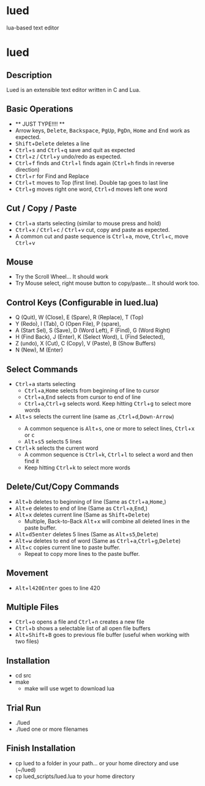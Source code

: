 # lued
lua-based text editor

lued
====

Description
-----------
Lued is an extensible text editor written in C and Lua.


Basic Operations
----------------
* ** JUST TYPE!!!! **
* Arrow keys, <kbd>Delete</kbd>, <kbd>Backspace</kbd>, <kbd>PgUp</kbd>, <kbd>PgDn</kbd>, <kbd>Home</kbd> and <kbd>End</kbd> work as expected.
* <kbd>Shift</kbd>+<kbd>Delete</kbd> deletes a line
* <kbd>Ctrl</kbd>+<kbd>s</kbd> and <kbd>Ctrl</kbd>+<kbd>q</kbd> save and quit as expected
* <kbd>Ctrl</kbd>+<kbd>z</kbd> / <kbd>Ctrl</kbd>+<kbd>y</kbd> undo/redo as expected.
* <kbd>Ctrl</kbd>+<kbd>f</kbd> finds and <kbd>Ctrl</kbd>+<kbd>l</kbd> finds again (<kbd>Ctrl</kbd>+<kbd>h</kbd> finds in reverse direction)
* <kbd>Ctrl</kbd>+<kbd>r</kbd> for Find and Replace
* <kbd>Ctrl</kbd>+<kbd>t</kbd> moves to Top (first line). Double tap goes to last line
* <kbd>Ctrl</kbd>+<kbd>g</kbd> moves right one word, <kbd>Ctrl</kbd>+<kbd>d</kbd> moves left one word

Cut / Copy / Paste
------------------
* <kbd>Ctrl</kbd>+<kbd>a</kbd> starts selecting (similar to mouse press and hold)
* <kbd>Ctrl</kbd>+<kbd>x</kbd> / <kbd>Ctrl</kbd>+<kbd>c</kbd> / <kbd>Ctrl</kbd>+<kbd>v</kbd> cut, copy and paste as expected.
* A common cut and paste sequence is <kbd>Ctrl</kbd>+<kbd>a</kbd>, move, <kbd>Ctrl</kbd>+<kbd>c</kbd>, move <kbd>Ctrl</kbd>+<kbd>v</kbd>

Mouse
-----
* Try the Scroll Wheel... It should work
* Try Mouse select, right mouse button to copy/paste... It should work too.

Control Keys (Configurable in lued.lua)
---------------------------------------
* Q (Quit),      W (Close),  E (Spare),       R (Replace),      T (Top)
* Y (Redo),      I (Tab),    O (Open File),   P (spare),
* A (Start Sel), S (Save),   D (Word Left),   F (Find),         G (Word Right)
* H (Find Back), J (Enter),  K (Select Word), L (Find Selected),
* Z (undo),      X (Cut),    C (Copy),        V (Paste),        B (Show Buffers)
* N (New),       M (Enter)

Select Commands
---------------
* <kbd>Ctrl</kbd>+<kbd>a</kbd> starts selecting
  *  <kbd>Ctrl</kbd>+a,<kbd>Home</kbd> selects from beginning of line to cursor
  *  <kbd>Ctrl</kbd>+<kbd>a</kbd>,<kbd>End</kbd> selects from cursor to end of line
  *  <kbd>Ctrl</kbd>+<kbd>a</kbd>,<kbd>Ctrl</kbd>+<kbd>g</kbd> selects word. Keep hitting <kbd>Ctrl</kbd>+<kbd>g</kbd> to select more words
* <kbd>Alt</kbd>+<kbd>s</kbd><Enter> selects the current line (same as <Home>,<kbd>Ctrl</kbd>+<kbd>d</kbd>,<kbd>Down-Arrow</kbd>)
  *  A common sequence is <kbd>Alt</kbd>+<kbd>s</kbd>, one or more <Enter> to select lines, <kbd>Ctrl</kbd>+<kbd>x</kbd> or <kbd>c</kbd>
  *  <kbd>Alt</kbd>+<kbd>s5</kbd> selects 5 lines
* <kbd>Ctrl</kbd>+<kbd>k</kbd> selects the current word
  *  A common sequence is <kbd>Ctrl</kbd>+k, <kbd>Ctrl</kbd>+<kbd>l</kbd> to select a word and then find it
  *  Keep hitting <kbd>Ctrl</kbd>+k to select more words

Delete/Cut/Copy Commands
------------------------
* <kbd>Alt</kbd>+<kbd>b</kbd> deletes to beginning of line (Same as <kbd>Ctrl</kbd>+<kbd>a</kbd>,<kbd>Home</kbd>,<Delete>)
* <kbd>Alt</kbd>+<kbd>e</kbd> deletes to end of line (Same as <kbd>Ctrl</kbd>+<kbd>a</kbd>,<kbd>End</kbd>,<Delete>)
* <kbd>Alt</kbd>+<kbd>x</kbd> deletes current line  (Same as <kbd>Shift</kbd>+<kbd>Delete</kbd>)
  * Multiple, Back-to-Back <kbd>Alt</kbd>+<kbd>x</kbd> will combine all deleted lines in the paste buffer.
* <kbd>Alt</kbd>+<kbd>d5</kbd><kbd>enter</kbd> deletes 5 lines   (Same as <kbd>Alt</kbd>+<kbd>s5</kbd>,<kbd>Delete</kbd>)
* <kbd>Alt</kbd>+<kbd>w</kbd> deletes to end of word    (Same as <kbd>Ctrl</kbd>+<kbd>a</kbd>,<kbd>Ctrl</kbd>+<kbd>g</kbd>,<kbd>Delete</kbd>)
* <kbd>Alt</kbd>+<kbd>c</kbd> copies current line to paste buffer. 
  * Repeat to copy more lines to the paste buffer.

Movement
--------
* <kbd>Alt</kbd>+<kbd>l420</kbd><kbd>Enter</kbd> goes to line 420

Multiple Files
--------------
* <kbd>Ctrl</kbd>+<kbd>o</kbd> opens a file and <kbd>Ctrl</kbd>+<kbd>n</kbd> creates a new file
* <kbd>Ctrl</kbd>+<kbd>b</kbd> shows a selectable list of all open file buffers
* <kbd>Alt</kbd>+<kbd>Shift</kbd>+<kbd>B</kbd> goes to previous file buffer (useful when working with two files)

Installation
------------
* cd src
* make
  * make will use wget to download lua

Trial Run
---------
* ./lued
* ./lued one or more filenames

Finish Installation
-------------------
* cp lued to a folder in your path... or your home directory and use (~/lued)
* cp lued_scripts/lued.lua to your home directory

